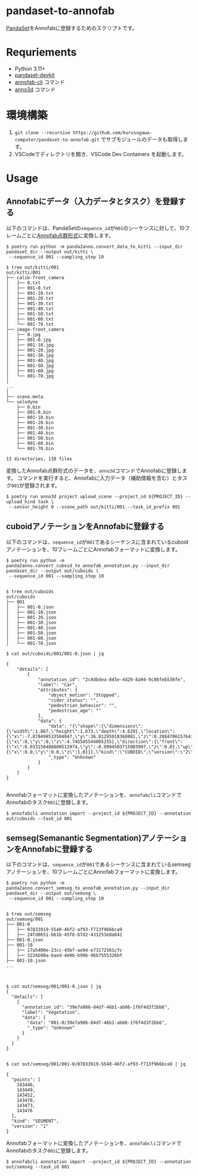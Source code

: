 # pandaset-to-annofab
[PandaSet](https://scale.com/open-datasets/pandaset)をAnnofabに登録するためのスクリプトです。



# Requriements
* Python 3.11+
* [pandaset-devkit](https://github.com/scaleapi/pandaset-devkit)
* [annofab-cli](https://github.com/kurusugawa-computer/annofab-cli) コマンド
* [anno3d](https://github.com/kurusugawa-computer/annofab-3dpc-editor-cli/) コマンド


# 環境構築
1. `git clone --recursive https://github.com/kurusugawa-computer/pandaset-to-annofab.git` でサブモジュールのデータも取得します。
2. VSCodeでディレクトリを開き、VSCode Dev Containers を起動します。


# Usage

## Annofabにデータ（入力データとタスク）を登録する

以下のコマンドは、PandaSetの`sequence_id`が`001`のシーケンスに対して、10フレームごとに[Annofab点群形式](https://annofab-3dpc-editor-cli.readthedocs.io/ja/stable/user_guide/annofab_point_cloud_format.html)に変換します。

```
$ poetry run python -m panda2anno.convert_data_to_kitti --input_dir pandaset_dir --output out/kitti \
 --sequence_id 001 --sampling_step 10

$ tree out/kitti/001
out/kitti/001
├── calib-front_camera
│   ├── 0.txt
│   ├── 001-0.txt
│   ├── 001-10.txt
│   ├── 001-20.txt
│   ├── 001-30.txt
│   ├── 001-40.txt
│   ├── 001-50.txt
│   ├── 001-60.txt
│   └── 001-70.txt
├── image-front_camera
│   ├── 0.jpg
│   ├── 001-0.jpg
│   ├── 001-10.jpg
│   ├── 001-20.jpg
│   ├── 001-30.jpg
│   ├── 001-40.jpg
│   ├── 001-50.jpg
│   ├── 001-60.jpg
│   └── 001-70.jpg
│
...
│
├── scene.meta
└── velodyne
    ├── 0.bin
    ├── 001-0.bin
    ├── 001-10.bin
    ├── 001-20.bin
    ├── 001-30.bin
    ├── 001-40.bin
    ├── 001-50.bin
    ├── 001-60.bin
    └── 001-70.bin

13 directories, 110 files
```

変換したAnnofab点群形式のデータを、`anno3d`コマンドでAnnofabに登録します。
コマンドを実行すると、Annofabに入力データ（補助情報を含む）とタスク`001`が登録されます。

```
$ poetry run anno3d project upload_scene --project_id ${PROJECT_ID} --upload_kind task \
 --sensor_height 0 --scene_path out/kitti/001 --task_id_prefix 001
```





## cuboidアノテーションをAnnofabに登録する

以下のコマンドは、`sequence_id`が`001`であるシーケンスに含まれているcuboidアノテーションを、10フレームごとにAnnofabフォーマットに変換します。

```
$ poetry run python -m panda2anno.convert_cuboid_to_annofab_annotation.py --input_dir pandaset_dir --output out/cuboids \
 --sequence_id 001 --sampling_step 10


$ tree out/cuboids
out/cuboids
├── 001
│   ├── 001-0.json
│   ├── 001-10.json
│   ├── 001-20.json
│   ├── 001-30.json
│   ├── 001-40.json
│   ├── 001-50.json
│   ├── 001-60.json
│   └── 001-70.json

$ cat out/cuboids/001/001-0.json | jq

{
    "details": [
        {
            "annotation_id": "2c4dbdea-845e-4d29-8a94-9c86feb536fe",
            "label": "Car",
            "attributes": {
                "object_motion": "Stopped",
                "rider_status": "",
                "pedestrian_behavior": "",
                "pedestrian_age": ""
            },
            "data": {
                "data": "{\"shape\":{\"dimensions\":{\"width\":1.867,\"height\":1.673,\"depth\":4.629},\"location\":{\"x\":-7.878498533504047,\"y\":36.81295918368881,\"z\":0.20847061576417758},\"rotation\":{\"x\":0,\"y\":0,\"z\":4.745545544005255},\"direction\":{\"front\":{\"x\":0.033150488800512974,\"y\":-0.9994503715003997,\"z\":0.0},\"up\":{\"x\":0.0,\"y\":0.0,\"z\":1.0}}},\"kind\":\"CUBOID\",\"version\":\"2\"}",
                "_type": "Unknown"
            }
        }
    ]
}


```

Annofabフォーマットに変換したアノテーションを、`annofabcli`コマンドでAnnofabのタスク`001`に登録します。

```
$ annofabcli annotation import --project_id ${PROJECT_ID} --annotation out/cuboids --task_id 001
```


## semseg(Semanantic Segmentation)アノテーションをAnnofabに登録する

以下のコマンドは、`sequence_id`が`001`であるシーケンスに含まれているsemsegアノテーションを、10フレームごとにAnnofabフォーマットに変換します。

```
$ poetry run python -m panda2anno.convert_semseg_to_annofab_annotation.py --input_dir pandaset_dir --output out/semseg \
 --sequence_id 001 --sampling_step 10


$ tree out/semseg
out/semseg/001
├── 001-0
│   ├── 07833919-5540-46f2-af93-f713f966bca9
│   ├── 24fd8651-b61b-45f6-b7d2-431253e8a641
├── 001-0.json
├── 001-10
│   ├── 17a5400e-23cc-45bf-ae94-e73172561cfc
│   ├── 3226b98a-baed-4e0b-b99b-96b7555326bf
├── 001-10.json
...



$ cat out/semseg/001/001-0.json | jq
{
  "details": [
    {
      "annotation_id": "39e7a986-84d7-46b1-ab66-1f6f4d3f2bb6",
      "label": "Vegetation",
      "data": {
        "data": "001-0/39e7a986-84d7-46b1-ab66-1f6f4d3f2bb6",
        "_type": "Unknown"
      }
    }
  ]
}


$ cat out/semseg/001/001-0/07833919-5540-46f2-af93-f713f966bca9 | jq

{
  "points": [
    143446,
    143449,
    143452,
    143470,
    143473,
    143476
  ],
  "kind": "SEGMENT",
  "version": "1"
}

```

Annofabフォーマットに変換したアノテーションを、`annofabcli`コマンドでAnnofabのタスク`001`に登録します。


```
$ annofabcli annotation import --project_id ${PROJECT_ID} --annotation out/semseg --task_id 001
```
